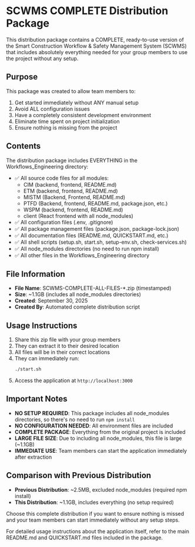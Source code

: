 # SCWMS COMPLETE Distribution Package

This distribution package contains a COMPLETE, ready-to-use version of the Smart Construction Workflow & Safety Management System (SCWMS) that includes absolutely everything needed for your group members to use the project without any setup.

## Purpose

This package was created to allow team members to:
1. Get started immediately without ANY manual setup
2. Avoid ALL configuration issues
3. Have a completely consistent development environment
4. Eliminate time spent on project initialization
5. Ensure nothing is missing from the project

## Contents

The distribution package includes EVERYTHING in the Workflows_Engineering directory:
- ✅ All source code files for all modules:
  - CIM (backend, frontend, README.md)
  - ETM (backend, frontend, README.md)
  - MISTM (Backend, Frontend, README.md)
  - PTFD (Backend, frontend, README.md, package.json, etc.)
  - WSPM (backend, frontend, README.md)
  - client (React frontend with all node_modules)
- ✅ All configuration files (.env, .gitignore)
- ✅ All package management files (package.json, package-lock.json)
- ✅ All documentation files (README.md, QUICKSTART.md, etc.)
- ✅ All shell scripts (setup.sh, start.sh, setup-env.sh, check-services.sh)
- ✅ All node_modules directories (no need to run npm install)
- ✅ All other files in the Workflows_Engineering directory

## File Information

- **File Name**: SCWMS-COMPLETE-ALL-FILES-*.zip (timestamped)
- **Size**: ~1.1GB (includes all node_modules directories)
- **Created**: September 30, 2025
- **Created By**: Automated complete distribution script

## Usage Instructions

1. Share this zip file with your group members
2. They can extract it to their desired location
3. All files will be in their correct locations
4. They can immediately run:
   ```bash
   ./start.sh
   ```
5. Access the application at `http://localhost:3000`

## Important Notes

- **NO SETUP REQUIRED**: This package includes all node_modules directories, so there's no need to run `npm install`
- **NO CONFIGURATION NEEDED**: All environment files are included
- **COMPLETE PACKAGE**: Everything from the original project is included
- **LARGE FILE SIZE**: Due to including all node_modules, this file is large (~1.1GB)
- **IMMEDIATE USE**: Team members can start the application immediately after extraction

## Comparison with Previous Distribution

- **Previous Distribution**: ~2.5MB, excluded node_modules (required npm install)
- **This Distribution**: ~1.1GB, includes everything (no setup required)

Choose this complete distribution if you want to ensure nothing is missed and your team members can start immediately without any setup steps.

For detailed usage instructions about the application itself, refer to the main README.md and QUICKSTART.md files included in the package.